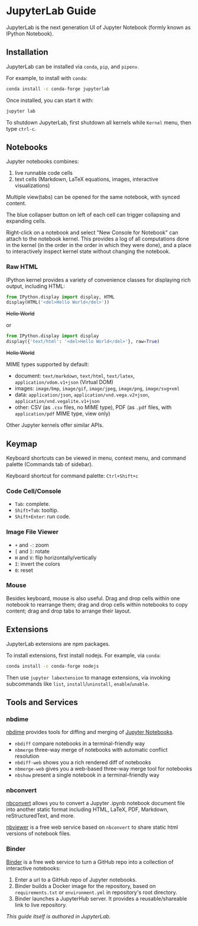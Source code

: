 JupyterLab Guide
================

JupyterLab is the next generation UI of Jupyter Notebook (formly known as IPython Notebook).

## Installation

JupyterLab can be installed via `conda`, `pip`, and `pipenv`.

For example, to install with `conda`:

```sh
conda install -c conda-forge jupyterlab
```

Once installed, you can start it with:

```sh
jupyter lab
```

To shutdown JupyterLab, first shutdown all kernels while `Kernel` menu,
then type `ctrl-c`.

## Notebooks

Jupyter notebooks combines:

1. live runnable code cells
2. text cells (Markdown, LaTeX equations, images, interactive visualizations)

Multiple view(tabs) can be opened for the same notebook,
with synced content.

The blue collapser button on left of each cell can trigger collapsing and expanding cells.

Right-click on a notebook and select "New Console for Notebook" can attach to the notebook kernel.
This provides a log of all computations done in the kernel (in the order in the order in which they were done),
and a place to interactively inspect kernel state without changing the notebook.

### Raw HTML

IPython kernel provides a variety of convenience classes for displaying rich output, including HTML:


```python
from IPython.display import display, HTML
display(HTML('<del>Hello World</del>'))
```


<del>Hello World</del>


or


```python
from IPython.display import display
display({'text/html': '<del>Hello World</del>'}, raw=True)
```


<del>Hello World</del>


MIME types supported by default:

- document: `text/markdown`, `text/html`, `text/latex`, `application/vdom.v1+json` (Virtual DOM)
- images: `image/bmp`, `image/gif`, `image/jpeg`, `image/png`, `image/svg+xml`
- data: `application/json`, `application/vnd.vega.v2+json`, `application/vnd.vegalite.v1+json`
- other: CSV (as `.csv` files, no MIME type), PDF (as `.pdf` files, with `application/pdf` MIME type, view only)

Other Jupyter kernels offer similar APIs.

## Keymap

Keyboard shortcuts can be viewed in menu, context menu, and command palette (Commands tab of sidebar).

Keyboard shortcut for command palette: `Ctrl+Shift+c`

### Code Cell/Console

- `Tab`: complete.
- `Shift+Tab`: tooltip.
- `Shift+Enter`: run code.

### Image File Viewer

- `+` and `-`: zoom
- `[` and `]`: rotate
- `H` and `V`: flip horizontally/vertically
- `I`: invert the colors
- `0`: reset

### Mouse

Besides keyboard, mouse is also useful.
Drag and drop cells within one notebook to rearrange them;
drag and drop cells within notebooks to copy content;
drag and drop tabs to arrange their layout.

## Extensions

JupyterLab extensions are npm packages.

To install extensions, first install nodejs.
For example, via `conda`:

```sh
conda install -c conda-forge nodejs
```

Then use `jupyter labextension` to manage extensions,
via invoking subcommands like `list`, `install`/`uninstall`, `enable`/`unable`.

## Tools and Services

### nbdime

[nbdime](https://github.com/jupyter/nbdime) provides tools for diffing and merging of [Jupyter Notebooks](https://jupyter-notebook.readthedocs.io).

- `nbdiff` compare notebooks in a terminal-friendly way
- `nbmerge` three-way merge of notebooks with automatic conflict resolution
- `nbdiff-web` shows you a rich rendered diff of notebooks
- `nbmerge-web` gives you a web-based three-way merge tool for notebooks
- `nbshow` present a single notebook in a terminal-friendly way

### nbconvert

[nbconvert](https://nbconvert.readthedocs.io) allows you to convert a Jupyter .ipynb notebook document file into another static format including HTML, LaTeX, PDF, Markdown, reStructuredText, and more.

[nbviewer](https://nbviewer.jupyter.org) is a free web service based on `nbconvert` to share static html versions of notebook files.

### Binder

[Binder](https://mybinder.org) is a free web service to turn a GitHub repo into a collection of interactive notebooks:

1. Enter a url to a GitHub repo of Jupyter notebooks.
2. Binder builds a Docker image for the repository, based on `requirements.txt` or `environment.yml` in repository's root directory.
3. Binder launches a JupyterHub server. It provides a reusable/shareable link to live repository.

<i>This guide itself is authored in JupyterLab.</i>
